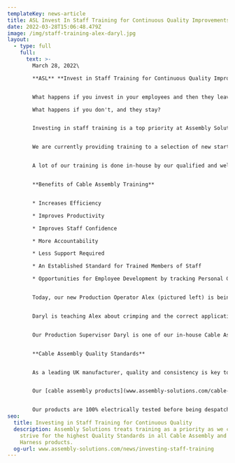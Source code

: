 ```yaml
---
templateKey: news-article
title: ASL Invest In Staff Training for Continuous Quality Improvements
date: 2022-03-28T15:06:48.479Z
image: /img/staff-training-alex-daryl.jpg
layout:
  - type: full
    full:
      text: >-
        March 28, 2022\

        **ASL** **Invest in Staff Training for Continuous Quality Improvements**


        What happens if you invest in your employees and then they leave?\

        What happens if you don't, and they stay?


        Investing in staff training is a top priority at Assembly Solutions as we continually push for higher quality standards and to give employees confidence in all their work.


        We are currently providing training to a selection of new starters who have joined our [Cable Assembly](www.assembly-solutions.com/cable-assembly) department after significant growth in this product area. We have recruited 5 new production operators to support the work load, and over the next 4 weeks they will learn the skills of how to manufacture [custom cable assemblies](www.assembly-solutions.com/cable-assemblies) and understand the standards that every product must be made to.


        A lot of our training is done in-house by our qualified and well experienced cable assembly Technicians. By training in-house, we can work with real projects that are passing through production, showing staff how a cable assembly is made from start to finish. The training journey starts right at the beginning with the CAD drawing, specification, wire list, parts list and work instructions which are all custom created by our Technical & Engineering Team.


        **Benefits of Cable Assembly Training** 


        * Increases Efficiency

        * Improves Productivity

        * Improves Staff Confidence

        * More Accountability

        * Less Support Required

        * An Established Standard for Trained Members of Staff

        * Opportunities for Employee Development by tracking Personal Growth


        Today, our new Production Operator Alex (pictured left) is being trained by Daryl on how to make Custom Mains Power Cables. These cables are for the Food & Catering Industry, to be used in Heated Food Serving Units.


        Daryl is teaching Alex about crimping and the correct application of Ferrule/Core End Terminals. He will learn how to use crimp tools, how to crimp to IPC 620 standards including crimping techniques, and how to identify an incorrectly crimped terminal. 


        Our Production Supervisor Daryl is one of our in-house Cable Assembly trainers and has almost achieved 10 Years Service at Assembly Solutions. He is a highly skilled cable assembly technician who has worked on some our biggest contracts that have consisted of [EV & HV Battery Cables](www.assembly-solutions.com/battery-and-hv-cables) and 10m long [Automotive Wiring Harnesses](www.assembly-solutions.com/wiring-harness). He is an exceptional team player and is fully qualified to IPC 620 standards. Daryl is also on our Health & Safety Committee Board which means he contributes to top level continuous improvement projects relating to our Health & Safety.


        **Cable Assembly Quality Standards**


        As a leading UK manufacturer, quality and consistency is key to maintaining our reputation and reliability of products, but standards are significantly important in the Food & Catering Industry.


        Our [cable assembly products](www.assembly-solutions.com/cable-assembly) are specially manufactured to meet the high standards of the food & catering market sector. We understand the importance of clean equipment but also the high temperatures that the equipment can reach. The cables we manufacture are made to withstand aggressive corrosive cleaning chemicals that is used to kill germs and counteract contamination. All [cable assemblies](www.assembly-solutions.com/cable-assemblies) must also offer strong resistance and remain undamaged when in contact with extreme high temperatures. Our cables are made against customer specification and we hold a wide range of stock of all wire, cable, glands, crimps and connectors. 


        Our products are 100% electrically tested before being despatched from our factory, giving customers confidence that all cables work without any faults when being installed into their [Food & Catering Equipment](www.assembly-solutions.com/markets/food-and-catering).
seo:
  title: Investing in Staff Training for Continuous Quality
  description: Assembly Solutions treats training as a priority as we continually
    strive for the highest Quality Standards in all Cable Assembly and Wiring
    Harness products.
  og-url: www.assembly-solutions.com/news/investing-staff-training
---
```

